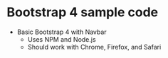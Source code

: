 # Bootstrap 4 sample code

* Basic Bootstrap 4 with Navbar
	* Uses NPM and Node.js 
	* Should work with Chrome, Firefox, and Safari
